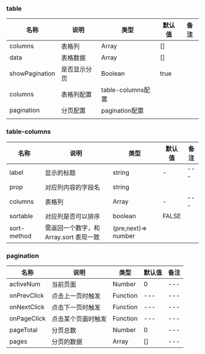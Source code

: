 ### table

| 名称             | 说明     | 类型             | 默认值  | 备注   |
| -------------- | ------ | -------------- | ---- | ---- |
| columns        | 表格列    | Array          | []   |      |
| data           | 表格数据   | Array          | []   |      |
| showPagination | 是否显示分页 | Boolean        | true |      |
| columns   | 表格列配置   | table-columns配置 |      |      |
| pagination     | 分页配置   | pagination配置   |      |      |
|                |        |                |      |      |

### table-columns

| 名称          | 说明                        | 类型                   | 默认值   | 备注   |
| ----------- | ------------------------- | -------------------- | ----- | ---- |
| label       | 显示的标题                     | string               | -     | ---  |
| prop        | 对应列内容的字段名                 | string               |       |      |
| columns     | 表格列                       | Array                | -     | ---  |
| sortable    | 对应列是否可以排序                 | boolean              | FALSE |      |
| sort-method | 需返回一个数字，和 Array.sort 表现一致 | (pre,next)=>  number |       |      |


### pagination

| 名称          | 说明        | 类型       | 默认值  | 备注   |
| ----------- | --------- | -------- | ---- | ---- |
| activeNum   | 当前页面      | Number   | 0    | ---  |
| onPrevClick | 点击上一页时触发  | Function | ---  | ---  |
| onNextClick | 点击下一页时触发  | Function | ---  | ---  |
| onPageClick | 点击某个页面时触发 | Function | ---  | ---  |
| pageTotal   | 分页总数      | Number   | 0    | ---  |
| pages       | 分页的数据     | Array    | []   | ---  |
